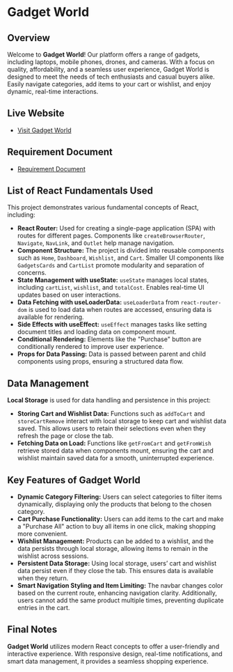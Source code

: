<h1>Gadget World</h1>

<h2>Overview</h2>
<p>
    Welcome to <strong>Gadget World</strong>! Our platform offers a range of gadgets, including laptops, mobile phones, drones, and cameras. With a focus on quality, affordability, and a seamless user experience, Gadget World is designed to meet the needs of tech enthusiasts and casual buyers alike. Easily navigate categories, add items to your cart or wishlist, and enjoy dynamic, real-time interactions.
</p>

<h2>Live Website</h2>
<ul>
    <li><a href="https://gadget-universe.netlify.app" target="_blank">Visit Gadget World</a></li>
</ul>

<h2>Requirement Document</h2>
<ul>
    <li><a href="https://drive.google.com/file/d/1vB9TC4_iCBfaez3v1koAhCBL_x8KMC8A/view?usp=sharing" target="_blank">Requirement Document</a></li>
</ul>

<h2>List of React Fundamentals Used</h2>
<p>This project demonstrates various fundamental concepts of React, including:</p>
<ul>
    <li><strong>React Router:</strong> Used for creating a single-page application (SPA) with routes for different pages. Components like <code>createBrowserRouter</code>, <code>Navigate</code>, <code>NavLink</code>, and <code>Outlet</code> help manage navigation.</li>
    <li><strong>Component Structure:</strong> The project is divided into reusable components such as <code>Home</code>, <code>Dashboard</code>, <code>Wishlist</code>, and <code>Cart</code>. Smaller UI components like <code>GadgetsCards</code> and <code>CartList</code> promote modularity and separation of concerns.</li>
    <li><strong>State Management with useState:</strong> <code>useState</code> manages local states, including <code>cartList</code>, <code>wishlist</code>, and <code>totalCost</code>. Enables real-time UI updates based on user interactions.</li>
    <li><strong>Data Fetching with useLoaderData:</strong> <code>useLoaderData</code> from <code>react-router-dom</code> is used to load data when routes are accessed, ensuring data is available for rendering.</li>
    <li><strong>Side Effects with useEffect:</strong> <code>useEffect</code> manages tasks like setting document titles and loading data on component mount.</li>
    <li><strong>Conditional Rendering:</strong> Elements like the "Purchase" button are conditionally rendered to improve user experience.</li>
    <li><strong>Props for Data Passing:</strong> Data is passed between parent and child components using props, ensuring a structured data flow.</li>
</ul>

<h2>Data Management</h2>
<p><strong>Local Storage</strong> is used for data handling and persistence in this project:</p>
<ul>
    <li><strong>Storing Cart and Wishlist Data:</strong> Functions such as <code>addToCart</code> and <code>storeCartRemove</code> interact with local storage to keep cart and wishlist data saved. This allows users to retain their selections even when they refresh the page or close the tab.</li>
    <li><strong>Fetching Data on Load:</strong> Functions like <code>getFromCart</code> and <code>getFromWish</code> retrieve stored data when components mount, ensuring the cart and wishlist maintain saved data for a smooth, uninterrupted experience.</li>
</ul>

<h2>Key Features of Gadget World</h2>
<ul>
    <li><strong>Dynamic Category Filtering:</strong> Users can select categories to filter items dynamically, displaying only the products that belong to the chosen category.</li>
    <li><strong>Cart Purchase Functionality:</strong> Users can add items to the cart and make a "Purchase All" action to buy all items in one click, making shopping more convenient.</li>
    <li><strong>Wishlist Management:</strong> Products can be added to a wishlist, and the data persists through local storage, allowing items to remain in the wishlist across sessions.</li>
    <li><strong>Persistent Data Storage:</strong> Using local storage, users’ cart and wishlist data persist even if they close the tab. This ensures data is available when they return.</li>
    <li><strong>Smart Navigation Styling and Item Limiting:</strong> The navbar changes color based on the current route, enhancing navigation clarity. Additionally, users cannot add the same product multiple times, preventing duplicate entries in the cart.</li>
</ul>

<h2>Final Notes</h2>
<p>
    <strong>Gadget World</strong> utilizes modern React concepts to offer a user-friendly and interactive experience. With responsive design, real-time notifications, and smart data management, it provides a seamless shopping experience.
</p>
